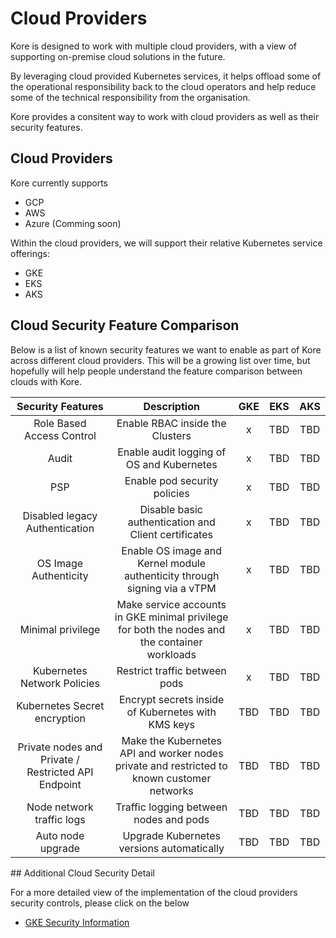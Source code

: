 # Cloud Providers

Kore is designed to work with multiple cloud providers, with a view of supporting on-premise cloud solutions in the future. 

By leveraging cloud provided Kubernetes services, it helps offload some of the operational responsibility back to the cloud operators and help reduce some of the technical responsibility from the organisation. 

Kore provides a consitent way to work with cloud providers as well as their security features.

## Cloud Providers

Kore currently supports
- GCP
- AWS
- Azure (Comming soon)

Within the cloud providers, we will support their relative Kubernetes service offerings: 
- GKE
- EKS
- AKS

## Cloud Security Feature Comparison

Below is a list of known security features we want to enable as part of Kore across different cloud providers. This will be a growing list over time, but hopefully will help people understand the feature comparison between clouds with Kore.

| Security Features | Description | GKE | EKS | AKS |
|:-----------------:|:-----------:|:---:|:---:|:---:|
| Role Based Access Control | Enable RBAC inside the Clusters | x | TBD | TBD |  
| Audit | Enable audit logging of OS and Kubernetes | x | TBD | TBD |
| PSP | Enable pod security policies | x | TBD | TBD |
| Disabled legacy Authentication | Disable basic authentication and Client certificates | x | TBD | TBD |
| OS Image Authenticity | Enable OS image and Kernel module authenticity through signing via a vTPM | x | TBD | TBD |
| Minimal privilege | Make service accounts in GKE minimal privilege for both the nodes and the container workloads | x | TBD | TBD |
| Kubernetes Network Policies | Restrict traffic between pods | x | TBD | TBD |
| Kubernetes Secret encryption | Encrypt secrets inside of Kubernetes with KMS keys | TBD | TBD | TBD |
| Private nodes and Private / Restricted API Endpoint | Make the Kubernetes API and worker nodes private and restricted to known customer networks | TBD | TBD | TBD |
| Node network traffic logs | Traffic logging between nodes and pods | TBD | TBD | TBD |
| Auto node upgrade | Upgrade Kubernetes versions automatically | TBD | TBD | TBD |

## Additional Cloud Security Detail

For a more detailed view of the implementation of the cloud providers security controls, please click on the below
- [GKE Security Information](security-gke.md)
